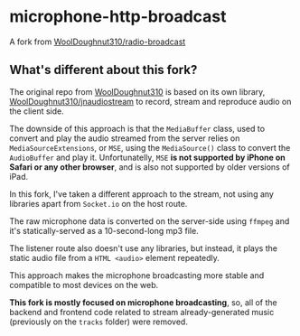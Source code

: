 # microphone-http-broadcast

A fork from [WoolDoughnut310/radio-broadcast](https://github.com/WoolDoughnut310/radio-broadcast)

## What's different about this fork?

The original repo from [WoolDoughnut310](https://github.com/WoolDoughnut310) is based on its own library, [WoolDoughnut310/jnaudiostream](https://github.com/WoolDoughnut310/jnaudiostream) to record, stream and reproduce audio on the client side.

The downside of this approach is that the `MediaBuffer` class, used to convert and play the audio streamed from the server relies on `MediaSourceExtensions`, or `MSE`, using the `MediaSource()` class to convert the `AudioBuffer` and play it. Unfortunatelly, `MSE` **is not supported by iPhone on Safari or any other browser**, and is also not supported by older versions of iPad.

In this fork, I've taken a different approach to the stream, not using any libraries apart from `Socket.io` on the host route.

The raw microphone data is converted on the server-side using `ffmpeg` and it's statically-served as a 10-second-long mp3 file.

The listener route also doesn't use any libraries, but instead, it plays the static audio file from a `HTML <audio>` element repeatedly.

This approach makes the microphone broadcasting more stable and compatible to most devices on the web.

**This fork is mostly focused on microphone broadcasting**, so, all of the backend and frontend code related to stream already-generated music (previously on the `tracks` folder) were removed. 
